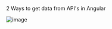 2 Ways to get data from API's in Angular

![image](https://github.com/ssardiwal/angular-api/assets/29879896/6248d629-1bfa-459e-a637-e34c571cae3e)
